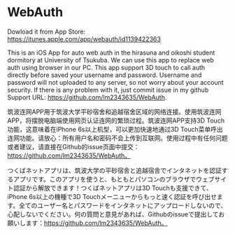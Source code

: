 # WebAuth
Dowload it from App Store: https://itunes.apple.com/app/webauth/id1139422363

This is an iOS App for auto web auth in the hirasuna and oikoshi student dormitory at University of Tsukuba. We can use this app to replace web auth using browser in our PC. This app support 3D touch to call auth directly before saved your username and password. Username and password will not uploaded to any server, so not worry about your account security. If there is any problem with it, just commit issue in my github Support URL: https://github.com/lm2343635/WebAuth.

筑波连网APP用于筑波大学平砂宿舍和追越宿舍区域的网络连接。使用筑波连网APP，将摆脱电脑端使用网页认证连网的繁琐过程。筑波连网APP支持3D Touch功能，这意味着在iPhone 6s以上机型，可以更加快速地通过3D Touch菜单呼出连网功能。请放心：所有用户名和密码不会上传到互联网。使用过程中有任何问题或者建议，请直接在Github的issue页面中提交：https://github.com/lm2343635/WebAuth。

つくばネットアプリは、筑波大学の平砂宿舎と追越宿舎でインタネットを認証するアプリです。このアプリを使うと、もともとパソコンのブラウザでウェブサイト認証から解放できます！つくばネットアプリは3D Touchも支援できて、iPhone 6s以上の機種で3D Touchメーニューからもっと速く認証を呼び出せます。全てのユーザー名とパスワードをインタネットにアップロードしないので、心配しないでください。何の質問と意見があれば、Githubのissueで提出してお願いします：https://github.com/lm2343635/WebAuth。
